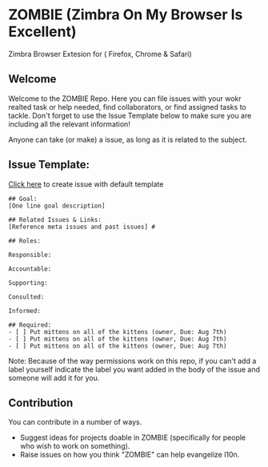 # ZOMBIE (Zimbra On My Browser Is Excellent) 
Zimbra Browser Extesion for ( Firefox, Chrome &amp; Safari) 

## Welcome

Welcome to the ZOMBIE Repo. Here you can file issues with your wokr realted task or help needed, find collaborators, or find assigned tasks to tackle. Don't forget to use the Issue Template below to make sure you are including all the relevant information!

Anyone can take (or make) a issue, as long as it is related to the subject.


 ## Issue Template:

[Click here](https://github.com/rowdymehul/ZimbraEX/issues/new?template=help.md) to create issue with default template

```
## Goal: 
[One line goal description] 

## Related Issues & Links: 
[Reference meta issues and past issues] #

## Roles:

Responsible:

Accountable:

Supporting:

Consulted:

Informed: 

## Required: 
- [ ] Put mittens on all of the kittens (owner, Due: Aug 7th) 
- [ ] Put mittens on all of the kittens (owner, Due: Aug 7th) 
- [ ] Put mittens on all of the kittens (owner, Due: Aug 7th)
```
Note: Because of the way permissions work on this repo, if you can't add a label yourself indicate the label you want added in the body of the issue and someone will add it for you.
 
 ## Contribution

You can contribute in a number of ways.

 * Suggest ideas for projects doable in ZOMBIE (specifically for people who wish to work on something).
 * Raise issues on how you think "ZOMBIE" can help evangelize l10n.
